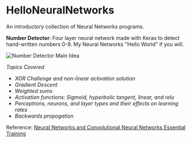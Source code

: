 # HelloNeuralNetworks
An introductory collection of Neural Networks programs.

**Number Detector**: Four layer neural network made with Keras to detect hand-written numbers 0-9. My Neural Networks "Hello World" if you will.

![Number Detector Main Idea](https://www.katacoda.com/basiafusinska/courses/tensorflow-getting-started/tensorflow-mnist-estimators/assets/MNIST-classification.png)

_Topics Covered_
- *XOR Challenge and non-linear activation solution*
- *Gradient Descent*
- *Weighted sums*
- *Activation functions: Sigmoid, hyperbolic tangent, linear, and relu*
- *Perceptrons, neurons, and layer types and their effects on learning rates*
- *Backwards propogation*  

Reference: [Neural Networks and Convolutional Neural Networks Essential Training](https://tinyurl.com/y4enubzy)
